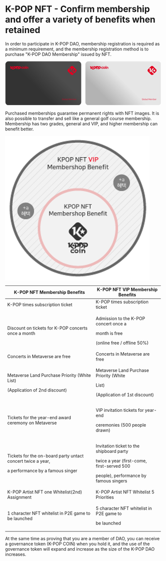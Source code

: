 # K-POP NFT - Confirm membership and offer a variety of benefits when retained

&#x20;In order to participate in K-POP DAO, membership registration is required as a minimum requirement, and the membership registration method is to purchase "K-POP DAO Membership" issued by NFT.



![Image (Example)](<../../../../../.gitbook/assets/image (1).png>)



&#x20;Purchased memberships guarantee permanent rights with NFT images. It is also possible to transfer and sell like a general golf course membership. Membership has two grades, general and VIP, and higher membership can benefit better.



![](<../../../../../.gitbook/assets/image (10).png>)



| K-POP NFT Membership Benefits                                                                             | K-POP NFT VIP Membership Benefits                                                                                                                        |
| --------------------------------------------------------------------------------------------------------- | -------------------------------------------------------------------------------------------------------------------------------------------------------- |
| K-POP times subscription ticket                                                                           |       K-POP times subscription ticket                                                                                                                    |
| Discount on tickets for K-POP concerts once a month                                                       | <p>      Admission to the K-POP concert once a</p><p>      month is free</p><p>      (online free / offline 50%)</p>                                     |
| Concerts in Metaverse are free                                                                            |      Concerts in Metaverse are free                                                                                                                      |
| <p>Metaverse Land Purchase Priority (White List)</p><p>(Application of 2nd discount)</p>                  | <p>     Metaverse Land Purchase Priority (White </p><p>     List)</p><p>    (Application of 1st discount)</p>                                            |
| Tickets for the year-end award ceremony on Metaverse                                                      | <p>    VIP invitation tickets for year-end </p><p>    ceremonies (500 people drawn)</p>                                                                  |
| <p>Tickets for the on-board party untact concert twice a year,</p><p>a performance by a famous singer</p> | <p>   Invitation ticket to the shipboard party </p><p>   twice a year (first-come, first-served 500 </p><p>   people), performance by famous singers</p> |
| K-POP Artist NFT one Whitelist(2nd) Assignment                                                            |    K-POP Artist NFT Whitelist 5 Priorities                                                                                                               |
| 1 character NFT whitelist in P2E game to be launched                                                      | <p>   5 character NFT whitelist in P2E game to </p><p>   be launched</p>                                                                                 |



&#x20;At the same time as proving that you are a member of DAO, you can receive a governance token (K-POP COIN) when you hold it, and the use of the governance token will expand and increase as the size of the K-POP DAO increases.
